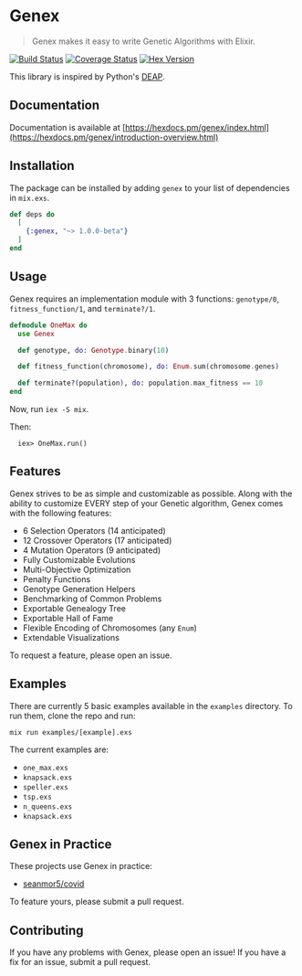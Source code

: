 # Genex

> Genex makes it easy to write Genetic Algorithms with Elixir.

[![Build Status](https://travis-ci.org/seanmor5/genex.svg?branch=master)](https://travis-ci.org/seanmor5/genex)
[![Coverage Status](https://coveralls.io/repos/github/seanmor5/genex/badge.svg?branch=master)](https://coveralls.io/github/seanmor5/genex?branch=master)
[![Hex Version](https://img.shields.io/hexpm/v/genex)](https://hex.pm/packages/genex/1.0.0-beta)

This library is inspired by Python's [DEAP](https://github.com/deap/deap).

## Documentation

Documentation is available at [https://hexdocs.pm/genex/index.html](https://hexdocs.pm/genex/introduction-overview.html)

## Installation

The package can be installed by adding `genex` to your list of dependencies in `mix.exs`.

```elixir
def deps do
  [
    {:genex, "~> 1.0.0-beta"}
  ]
end
```

## Usage

Genex requires an implementation module with 3 functions: `genotype/0`, `fitness_function/1`, and `terminate?/1`.

```elixir
defmodule OneMax do
  use Genex

  def genotype, do: Genotype.binary(10)

  def fitness_function(chromosome), do: Enum.sum(chromosome.genes)

  def terminate?(population), do: population.max_fitness == 10
end
```

Now, run `iex -S mix`.

Then:
```
  iex> OneMax.run()
```

## Features

Genex strives to be as simple and customizable as possible. Along with the ability to customize EVERY step of your Genetic algorithm, Genex comes with the following features:

- 6 Selection Operators (14 anticipated)
- 12 Crossover Operators (17 anticipated)
- 4 Mutation Operators (9 anticipated)
- Fully Customizable Evolutions
- Multi-Objective Optimization
- Penalty Functions
- Genotype Generation Helpers
- Benchmarking of Common Problems
- Exportable Genealogy Tree
- Exportable Hall of Fame
- Flexible Encoding of Chromosomes (any `Enum`)
- Extendable Visualizations

To request a feature, please open an issue.

## Examples

There are currently 5 basic examples available in the `examples` directory. To run them, clone the repo and run:

```
mix run examples/[example].exs
```

The current examples are:

- `one_max.exs`
- `knapsack.exs`
- `speller.exs`
- `tsp.exs`
- `n_queens.exs`
- `knapsack.exs`

## Genex in Practice

These projects use Genex in practice:

- [seanmor5/covid](http://github.com/seanmor5/covid)

To feature yours, please submit a pull request.

## Contributing

If you have any problems with Genex, please open an issue! If you have a fix for an issue, submit a pull request.